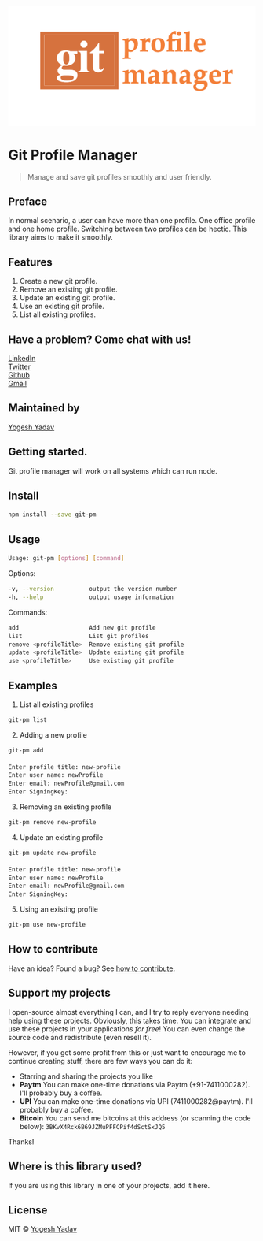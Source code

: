 <img
    src="assets/gitProfileManager.png"
    alt="Git Profile Manager"
/>

# Git Profile Manager
> Manage and save git profiles smoothly and user friendly.

## Preface ##
In normal scenario, a user can have more than one profile. One office profile and one home profile. Switching between two profiles can be hectic. This library aims to make it smoothly.

## Features ##
1. Create a new git profile.
2. Remove an existing git profile.
3. Update an existing git profile.
4. Use an existing git profile.
5. List all existing profiles.

## Have a problem? Come chat with us! ##
[LinkedIn](https://www.linkedin.com/in/yogeshyadav108098)<br />
[Twitter](https://twitter.com/Yogeshyadav098)<br />
[Github](https://github.com/yogeshyadav108098)<br />
[Gmail](<mailto:yogeshyadav108098@gmail.com>)

## Maintained by ##
[Yogesh Yadav](https://www.linkedin.com/in/yogeshyadav108098/)

## Getting started. ##
Git profile manager will work on all systems which can run node.

## Install
```bash
npm install --save git-pm
```

## Usage
```bash
Usage: git-pm [options] [command]
```

Options:

```bash
-v, --version          output the version number
-h, --help             output usage information
```

Commands:

```bash
add                    Add new git profile
list                   List git profiles
remove <profileTitle>  Remove existing git profile
update <profileTitle>  Update existing git profile
use <profileTitle>     Use existing git profile
```

## Examples

1. List all existing profiles

```bash
git-pm list
```

2. Adding a new profile

```bash
git-pm add

Enter profile title: new-profile
Enter user name: newProfile
Enter email: newProfile@gmail.com
Enter SigningKey:
```

3. Removing an existing profile

```bash
git-pm remove new-profile
```

4. Update an existing profile

```bash
git-pm update new-profile

Enter profile title: new-profile
Enter user name: newProfile
Enter email: newProfile@gmail.com
Enter SigningKey:
```

5. Using an existing profile

```bash
git-pm use new-profile
```

## How to contribute
Have an idea? Found a bug? See [how to contribute][contributing].

## Support my projects

I open-source almost everything I can, and I try to reply everyone needing help using these projects. Obviously,
this takes time. You can integrate and use these projects in your applications *for free*! You can even change the source code and redistribute (even resell it).

However, if you get some profit from this or just want to encourage me to continue creating stuff, there are few ways you can do it:

 - Starring and sharing the projects you like
 - **Paytm** You can make one-time donations via Paytm (+91-7411000282). I'll probably buy a coffee.
 - **UPI** You can make one-time donations via UPI (7411000282@paytm). I'll probably buy a coffee.
 - **Bitcoin** You can send me bitcoins at this address (or scanning the code below): `3BKvX4Rck6B69JZMuPFFCPif4dSctSxJQ5`

Thanks!


## Where is this library used?
If you are using this library in one of your projects, add it here.


## License
MIT © [Yogesh Yadav](https://www.linkedin.com/in/yogeshyadav108098/)

[contributing]: /CONTRIBUTING.md